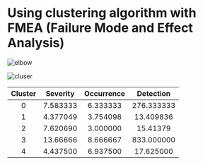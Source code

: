 # Using clustering algorithm with FMEA (Failure Mode and Effect Analysis)

![elbow](https://github.com/user-attachments/assets/f952e426-f9ed-4b7a-b523-3e62a54c76eb)

![cluser](https://github.com/user-attachments/assets/9079ef0b-8a4f-458a-b643-d1169b052346)

|Cluster|Severity|Occurrence|Detection |
|:-----:|:------:|:--------:|:--------:|
|0      |7.583333|6.333333  |276.333333|
|1 			|4.377049|3.754098  |13.409836 |
|2      |7.620690|3.000000  |15.41379  |
|3	    |13.66666|8.666667  |833.000000|
|4	    |4.437500|6.937500  |17.625000 |
